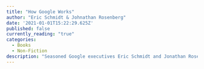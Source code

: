 ```yaml
---
title: "How Google Works"
author: "Eric Schmidt & Johnathan Rosenberg"
date: '2021-01-01T15:22:29.625Z'
published: false
currently_reading: "true"
categories:
  - Books
  - Non-Fiction
description: "Seasoned Google executives Eric Schmidt and Jonathan Rosenberg provide an insider's guide to Google, from its business history and disruptive corporate strategy to developing a new managment philosophy and creating a corporate culture where innovation and creativity thrive."
---
```



